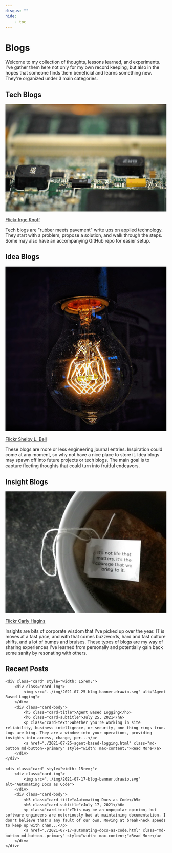 ```yaml
---
disqus: ""
hide:
    - toc
---
```

# Blogs
Welcome to my collection of thoughts, lessons learned, and experiments. I've gather them here not only for my own record keeping, but also in the hopes that someone finds them beneficial and learns something new. They're organized under 3 main categories.

## Tech Blogs
<section class="grid">
    <div class="img-thumbnail  grid-item">
        <img src="../img/blog-tech.drawio.svg" alt="Circuit Board">
        <div class="page-image-caption">
            <p>
                <a href="https://flic.kr/p/2dqKrWG">Flickr Inge Knoff</a>
            </p>
        </div>
    </div>
    <p class="grid-item" style="grid-column: span 2 / auto;">Tech blogs are "rubber meets pavement" write ups on applied technology. They start with a problem, propose a solution, and walk through the steps. Some may also have an accompanying GitHub repo for easier setup.</p>
</section>

## Idea Blogs
<section class="grid">
    <div class="img-thumbnail grid-item">
        <img src="../img/blog-idea.drawio.svg" alt="Lightbulb">
        <div class="page-image-caption">
            <p>
                <a href="https://flic.kr/p/BdjYs1">Flickr Shelby L. Bell</a>
            </p>
        </div>
    </div>
    <p class="grid-item" style="grid-column: span 2 / auto;">These blogs are more or less engineering journal entries. Inspiration could come at any moment, so why not have a nice place to store it. Idea blogs may spawn off into future projects or tech blogs. The main goal is to capture fleeting thoughts that could turn into fruitful endeavors.</p>
</section>

## Insight Blogs
<section class="grid">
    <div class="img-thumbnail grid-item">
        <img src="../img/blog-insight.drawio.svg" alt="Tea Wisdom">
        <div class="page-image-caption">
            <p>
                <a href="https://flic.kr/p/9W32Nw">Flickr Carly Hagins</a>
            </p>
        </div>
    </div>
    <p class="grid-item" style="grid-column: span 2 / auto;">Insights are bits of corporate wisdom that I've picked up over the year. IT is moves at a fast pace, and with that comes buzzwords, hard and fast culture shifts, and a lot of bumps and bruises. These types of blogs are my way of sharing experiences I've learned from personally and potentially gain back some sanity by resonating with others.</p>
</section>

## Recent Posts
<section class="grid">
    
    <div class="card" style="width: 15rem;">
        <div class="card-img">
            <img src="../img/2021-07-25-blog-banner.drawio.svg" alt="Agent Based Logging">
        </div>
        <div class="card-body">
            <h5 class="card-title">Agent Based Logging</h5>
            <h6 class="card-subtitle">July 25, 2021</h6>
            <p class="card-text">Whether you're working in site reliability, business intelligence, or security, one thing rings true. Logs are king. They are a window into your operations, providing insights into access, change, per...</p>
            <a href="./2021-07-25-agent-based-logging.html" class="md-button md-button--primary" style="width: max-content;">Read More</a>
        </div>
    </div>
    
    <div class="card" style="width: 15rem;">
        <div class="card-img">
            <img src="../img/2021-07-17-blog-banner.drawio.svg" alt="Automating Docs as Code">
        </div>
        <div class="card-body">
            <h5 class="card-title">Automating Docs as Code</h5>
            <h6 class="card-subtitle">July 17, 2021</h6>
            <p class="card-text">This may be an unpopular opinion, but software engineers are notoriously bad at maintaining documentation. I don't believe that's any fault of our own. Moving at break-neck speeds to keep up with chan...</p>
            <a href="./2021-07-17-automating-docs-as-code.html" class="md-button md-button--primary" style="width: max-content;">Read More</a>
        </div>
    </div>
    
</section>